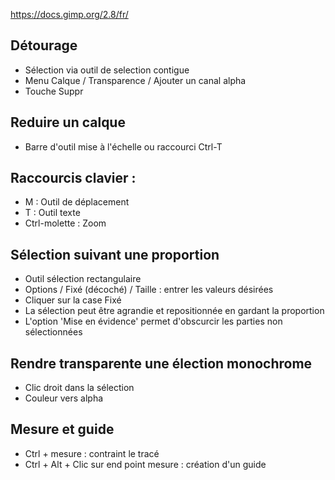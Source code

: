 https://docs.gimp.org/2.8/fr/

## Détourage
- Sélection via outil de selection contigue
- Menu Calque / Transparence / Ajouter un canal alpha
- Touche Suppr

## Reduire un calque
- Barre d'outil mise à l'échelle ou raccourci Ctrl-T

## Raccourcis clavier :
- M : Outil de déplacement
- T : Outil texte
- Ctrl-molette : Zoom

## Sélection suivant une proportion
- Outil sélection rectangulaire
- Options / Fixé (décoché) / Taille : entrer les valeurs désirées
- Cliquer sur la case Fixé
- La sélection peut être agrandie et repositionnée en gardant la proportion
- L'option 'Mise en évidence' permet d'obscurcir les parties non sélectionnées

## Rendre transparente une élection monochrome
- Clic droit dans la sélection
- Couleur vers alpha

## Mesure et guide
- Ctrl + mesure : contraint le tracé
- Ctrl + Alt + Clic sur end point mesure : création d'un guide

